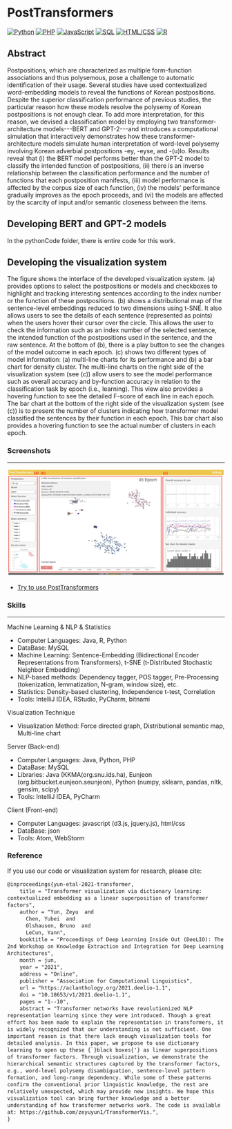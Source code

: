 # PostTransformers

<!--[![Java](https://img.shields.io/badge/Java-Used-red.svg)](https://shields.io/#/) [![Python](https://img.shields.io/badge/Python-Used-blue.svg)](https://shields.io/#/) [![PHP](https://img.shields.io/badge/PHP-Used-lightgrey.svg)](https://shields.io/#/) [![JavaScript](https://img.shields.io/badge/JavaScript-Used-brightgreen.svg)](https://shields.io/#/) [![SQL](https://img.shields.io/badge/SQL-Used-9cf.svg)](https://shields.io/#/) [![HTML/CSS](https://img.shields.io/badge/HTML%2FCSS-Used-yellow.svg)](https://shields.io/#/) [![R](https://img.shields.io/badge/R-Used-blueviolet.svg)](https://shields.io/#/)-->
[![Python](https://img.shields.io/badge/Python-Used-blue.svg)](https://shields.io/#/) [![PHP](https://img.shields.io/badge/PHP-Used-lightgrey.svg)](https://shields.io/#/) [![JavaScript](https://img.shields.io/badge/JavaScript-Used-brightgreen.svg)](https://shields.io/#/) [![SQL](https://img.shields.io/badge/SQL-Used-9cf.svg)](https://shields.io/#/) [![HTML/CSS](https://img.shields.io/badge/HTML%2FCSS-Used-yellow.svg)](https://shields.io/#/) [![R](https://img.shields.io/badge/R-Used-blueviolet.svg)](https://shields.io/#/)

## Abstract
Postpositions, which are characterized as multiple form-function associations and thus polysemous, pose a challenge to automatic identification of their usage. Several studies have used contextualized word-embedding models to reveal the functions of Korean postpositions. Despite the superior classification performance of previous studies, the particular reason how these models resolve the polysemy of Korean postpositions is not enough clear. To add more interpretation, for this reason, we devised a classification model by employing two transformer-architecture models---BERT and GPT-2---and introduces a computational simulation that interactively demonstrates how these transformer-architecture models simulate human interpretation of word-level polysemy involving Korean adverbial postpositions -ey, -eyse, and -(u)lo. Results reveal that (i) the BERT model performs better than the GPT-2 model to classify the intended function of postpositions, (ii) there is an inverse relationship between the classification performance and the number of functions that each postposition manifests, (iii) model performance is affected by the corpus size of each function, (iv) the models' performance gradually improves as the epoch proceeds, and (vi) the models are affected by the scarcity of input and/or semantic closeness between the items.

## Developing BERT and GPT-2 models
In the pythonCode folder, there is entire code for this work.

## Developing the visualization system
The figure shows the interface of the developed visualization system. (a) provides options to select the postpositions or models and checkboxes to highlight and tracking interesting sentences according to the index number or the function of these postpositions. (b) shows a distributional map of the sentence-level embeddings reduced to two dimensions using t-SNE. It also allows users to see the details of each sentence (represented as points) when the users hover their cursor over the circle. This allows the user to check the information such as an index number of the selected sentence, the intended function of the postpositions used in the sentence, and the raw sentence. At the bottom of (b), there is a play button to see the changes of the model outcome in each epoch. (c) shows two different types of model information: (a) multi-line charts for its performance and (b) a bar chart for density cluster. The multi-line charts on the right side of the visualization system (see (c)) allow users to see the model performance such as overall accuracy and by-function accuracy in relation to the classification task by epoch (i.e., learning). This view also provides a hovering function to see the detailed F-score of each line in each epoch. The bar chart at the bottom of the right side of the visualization system (see (c)) is to present the number of clusters indicating how transformer model classified the sentences by their function in each epoch. This bar chart also provides a hovering function to see the actual number of clusters in each epoch.

### Screenshots
-----------
<div>
  <a target="_blank" rel="noopener noreferrer" href="https://seongmin-mun.github.io/VisualSystem/Major/PostTransformers/index.html"><img src="./images/PostTransformers.png" style="max-width:100%;"></a>
</div>

- [Try to use PostTransformers](https://seongmin-mun.github.io/VisualSystem/Major/PostTransformers/index.html)

### Skills
-------
Machine Learning & NLP & Statistics

- Computer Languages: Java, R, Python
- DataBase: MySQL
- Machine Learning: Sentence-Embedding (Bidirectional Encoder Representations from Transformers), t-SNE (t-Distributed Stochastic Neighbor Embedding)
- NLP-based methods: Dependency tagger, POS tagger, Pre-Processing (tokenization, lemmatization, N-gram, window size), etc.
- Statistics: Density-based clustering, Independence t-test, Correlation
- Tools: IntelliJ IDEA, RStudio, PyCharm, bitnami

Visualization Technique

- Visualization Method: Force directed graph, Distributional semantic map, Multi-line chart

Server (Back-end)

- Computer Languages: Java, Python, PHP
- DataBase: MySQL
- Libraries: Java (KKMA(org.snu.ids.ha), Eunjeon (org.bitbucket.eunjeon.seunjeon), Python (numpy, sklearn, pandas, nltk, gensim, scipy)
- Tools: IntelliJ IDEA, PyCharm

Client (Front-end)

- Computer Languages: javascript (d3.js, jquery.js), html/css
- DataBase: json
- Tools: Atom, WebStorm

### Reference
If you use our code or visualization system for research, please cite:
```
@inproceedings{yun-etal-2021-transformer,
    title = "Transformer visualization via dictionary learning: contextualized embedding as a linear superposition of transformer factors",
    author = "Yun, Zeyu  and
      Chen, Yubei  and
      Olshausen, Bruno  and
      LeCun, Yann",
    booktitle = "Proceedings of Deep Learning Inside Out (DeeLIO): The 2nd Workshop on Knowledge Extraction and Integration for Deep Learning Architectures",
    month = jun,
    year = "2021",
    address = "Online",
    publisher = "Association for Computational Linguistics",
    url = "https://aclanthology.org/2021.deelio-1.1",
    doi = "10.18653/v1/2021.deelio-1.1",
    pages = "1--10",
    abstract = "Transformer networks have revolutionized NLP representation learning since they were introduced. Though a great effort has been made to explain the representation in transformers, it is widely recognized that our understanding is not sufficient. One important reason is that there lack enough visualization tools for detailed analysis. In this paper, we propose to use dictionary learning to open up these {`}black boxes{'} as linear superpositions of transformer factors. Through visualization, we demonstrate the hierarchical semantic structures captured by the transformer factors, e.g., word-level polysemy disambiguation, sentence-level pattern formation, and long-range dependency. While some of these patterns confirm the conventional prior linguistic knowledge, the rest are relatively unexpected, which may provide new insights. We hope this visualization tool can bring further knowledge and a better understanding of how transformer networks work. The code is available at: https://github.com/zeyuyun1/TransformerVis.",
}
```
